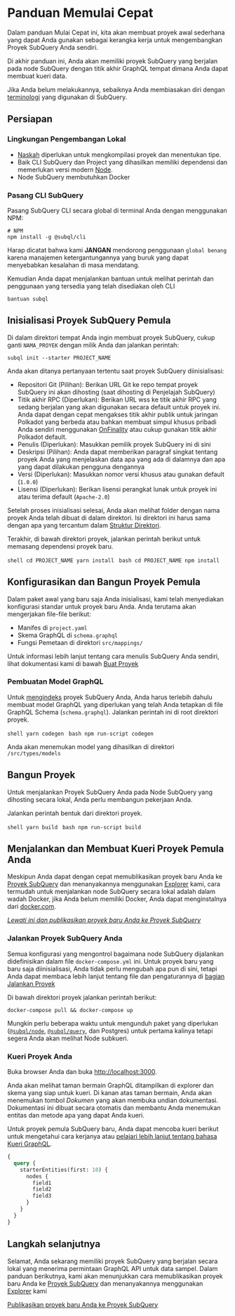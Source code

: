# Panduan Memulai Cepat

Dalam panduan Mulai Cepat ini, kita akan membuat proyek awal sederhana yang dapat Anda gunakan sebagai kerangka kerja untuk mengembangkan Proyek SubQuery Anda sendiri.

Di akhir panduan ini, Anda akan memiliki proyek SubQuery yang berjalan pada node SubQuery dengan titik akhir GraphQL tempat dimana Anda dapat membuat kueri data.

Jika Anda belum melakukannya, sebaiknya Anda membiasakan diri dengan [terminologi](../#terminology) yang digunakan di SubQuery.

## Persiapan

### Lingkungan Pengembangan Lokal

- [Naskah](https://www.typescriptlang.org/) diperlukan untuk mengkompilasi proyek dan menentukan tipe.
- Baik CLI SubQuery dan Project yang dihasilkan memiliki dependensi dan memerlukan versi modern [Node](https://nodejs.org/en/).
- Node SubQuery membutuhkan Docker

### Pasang CLI SubQuery

Pasang SubQuery CLI secara global di terminal Anda dengan menggunakan NPM:

```shell
# NPM
npm install -g @subql/cli
```

Harap dicatat bahwa kami **JANGAN** mendorong penggunaan `global benang` karena manajemen ketergantungannya yang buruk yang dapat menyebabkan kesalahan di masa mendatang.

Kemudian Anda dapat menjalankan bantuan untuk melihat perintah dan penggunaan yang tersedia yang telah disediakan oleh CLI

```shell
bantuan subql
```

## Inisialisasi Proyek SubQuery Pemula

Di dalam direktori tempat Anda ingin membuat proyek SubQuery, cukup ganti `NAMA_PROYEK` dengan milik Anda dan jalankan perintah:

```shell
subql init --starter PROJECT_NAME
```

Anda akan ditanya pertanyaan tertentu saat proyek SubQuery diinisialisasi:

- Repositori Git (Pilihan): Berikan URL Git ke repo tempat proyek SubQuery ini akan dihosting (saat dihosting di Penjelajah SubQuery)
- Titik akhir RPC (Diperlukan): Berikan URL wss ke titik akhir RPC yang sedang berjalan yang akan digunakan secara default untuk proyek ini. Anda dapat dengan cepat mengakses titik akhir publik untuk jaringan Polkadot yang berbeda atau bahkan membuat simpul khusus pribadi Anda sendiri menggunakan [OnFinality](https://app.onfinality.io) atau cukup gunakan titik akhir Polkadot default.
- Penulis (Diperlukan): Masukkan pemilik proyek SubQuery ini di sini
- Deskripsi (Pilihan): Anda dapat memberikan paragraf singkat tentang proyek Anda yang menjelaskan data apa yang ada di dalamnya dan apa yang dapat dilakukan pengguna dengannya
- Versi (Diperlukan): Masukkan nomor versi khusus atau gunakan default (`1.0.0`)
- Lisensi (Diperlukan): Berikan lisensi perangkat lunak untuk proyek ini atau terima default (`Apache-2.0`)

Setelah proses inisialisasi selesai, Anda akan melihat folder dengan nama proyek Anda telah dibuat di dalam direktori. Isi direktori ini harus sama dengan apa yang tercantum dalam [Struktur Direktori](../create/introduction.md#directory-structure).

Terakhir, di bawah direktori proyek, jalankan perintah berikut untuk memasang dependensi proyek baru.

<CodeGroup> <CodeGroupItem title="YARN" active> ```shell cd PROJECT_NAME yarn install ``` </CodeGroupItem>
<CodeGroupItem title="NPM"> ```bash cd PROJECT_NAME npm install ``` </CodeGroupItem> </CodeGroup>

## Konfigurasikan dan Bangun Proyek Pemula

Dalam paket awal yang baru saja Anda inisialisasi, kami telah menyediakan konfigurasi standar untuk proyek baru Anda. Anda terutama akan mengerjakan file-file berikut:

- Manifes di `project.yaml`
- Skema GraphQL di `schema.graphql`
- Fungsi Pemetaan di direktori `src/mappings/`

Untuk informasi lebih lanjut tentang cara menulis SubQuery Anda sendiri, lihat dokumentasi kami di bawah [Buat Proyek](../create/introduction.md)

### Pembuatan Model GraphQL

Untuk [mengindeks](../run/run.md) proyek SubQuery Anda, Anda harus terlebih dahulu membuat model GraphQL yang diperlukan yang telah Anda tetapkan di file GraphQL Schema (`schema.graphql`). Jalankan perintah ini di root direktori proyek.

<CodeGroup> <CodeGroupItem title="YARN" active> ```shell yarn codegen ``` </CodeGroupItem>
<CodeGroupItem title="NPM"> ```bash npm run-script codegen ``` </CodeGroupItem> </CodeGroup>

Anda akan menemukan model yang dihasilkan di direktori `/src/types/models`

## Bangun Proyek

Untuk menjalankan Proyek SubQuery Anda pada Node SubQuery yang dihosting secara lokal, Anda perlu membangun pekerjaan Anda.

Jalankan perintah bentuk dari direktori proyek.

<CodeGroup> <CodeGroupItem title="YARN" active> ```shell yarn build ``` </CodeGroupItem>
<CodeGroupItem title="NPM"> ```bash npm run-script build ``` </CodeGroupItem> </CodeGroup>

## Menjalankan dan Membuat Kueri Proyek Pemula Anda

Meskipun Anda dapat dengan cepat memublikasikan proyek baru Anda ke [Proyek SubQuery](https://project.subquery.network) dan menanyakannya menggunakan [Explorer](https://explorer.subquery.network) kami, cara termudah untuk menjalankan node SubQuery secara lokal adalah dalam wadah Docker, jika Anda belum memiliki Docker, Anda dapat menginstalnya dari [docker.com](https://docs.docker.com/get-docker/).

[_Lewati ini dan publikasikan proyek baru Anda ke Proyek SubQuery_](../publish/publish.md)

### Jalankan Proyek SubQuery Anda

Semua konfigurasi yang mengontrol bagaimana node SubQuery dijalankan didefinisikan dalam file `docker-compose.yml` ini. Untuk proyek baru yang baru saja diinisialisasi, Anda tidak perlu mengubah apa pun di sini, tetapi Anda dapat membaca lebih lanjut tentang file dan pengaturannya di [bagian Jalankan Proyek](../run/run.md)

Di bawah direktori proyek jalankan perintah berikut:

```shell
docker-compose pull && docker-compose up
```

Mungkin perlu beberapa waktu untuk mengunduh paket yang diperlukan ([`@subql/node`](https://www.npmjs.com/package/@subql/node), [`@subql/query`](https://www.npmjs.com/package/@subql/query), dan Postgres) untuk pertama kalinya tetapi segera Anda akan melihat Node subkueri.

### Kueri Proyek Anda

Buka browser Anda dan buka [http://localhost:3000](http://localhost:3000).

Anda akan melihat taman bermain GraphQL ditampilkan di explorer dan skema yang siap untuk kueri. Di kanan atas taman bermain, Anda akan menemukan tombol _Dokumen_ yang akan membuka undian dokumentasi. Dokumentasi ini dibuat secara otomatis dan membantu Anda menemukan entitas dan metode apa yang dapat Anda kueri.

Untuk proyek pemula SubQuery baru, Anda dapat mencoba kueri berikut untuk mengetahui cara kerjanya atau [pelajari lebih lanjut tentang bahasa Kueri GraphQL](../query/graphql.md).

```graphql
{
  query {
    starterEntities(first: 10) {
      nodes {
        field1
        field2
        field3
      }
    }
  }
}
```

## Langkah selanjutnya

Selamat, Anda sekarang memiliki proyek SubQuery yang berjalan secara lokal yang menerima permintaan GraphQL API untuk data sampel. Dalam panduan berikutnya, kami akan menunjukkan cara memublikasikan proyek baru Anda ke [Proyek SubQuery](https://project.subquery.network) dan menanyakannya menggunakan [Explorer](https://explorer.subquery.network) kami

[Publikasikan proyek baru Anda ke Proyek SubQuery](../publish/publish.md)
